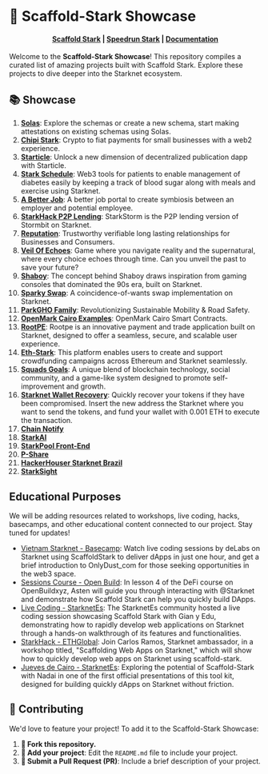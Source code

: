 # 🚀 Scaffold-Stark Showcase

<h4 align="center">
  <a href="https://github.com/Quantum3-Labs/scaffold-stark-2">Scaffold Stark</a> |
  <a href="https://github.com/Quantum3-Labs/speedrunstark/">Speedrun Stark</a> |
  <a href="https://www.docs.scaffoldstark.com/">Documentation</a>

</h4>

Welcome to the **Scaffold-Stark Showcase**! This repository compiles a curated list of amazing projects built with Scaffold Stark. Explore these projects to dive deeper into the Starknet ecosystem.

## 📚 Showcase

1. **[Solas](https://github.com/krisoshea-eth/Solas)**: Explore the schemas or create a new schema, start making attestations on existing schemas using Solas. 
2. **[Chipi Stark](https://github.com/ArturVargas/chipi-stark)**: Crypto to fiat payments for small businesses with a web2 experience.
3. **[Starticle](https://github.com/ChiHaoLu/starticle)**: Unlock a new dimension of decentralized publication dapp with Starticle.
4. **[Stark Schedule](https://github.com/seetadev/stark-schedule)**: Web3 tools for patients to enable management of diabetes easily by keeping a track of blood sugar along with meals and exercise using Starknet.
5. **[A Better Job](https://github.com/brahmapsen/abetterjob)**: A better job portal to create symbiosis between an employer and potential employee. 
6. **[StarkHack P2P Lending](https://github.com/bowbowzai/starkhack-p2p-lending)**: StarkStorm is the P2P lending version of Stormbit on Starknet.
7. **[Reputation](https://github.com/carlosvaztec/reputation)**: Trustworthy verifiable long lasting relationships for Businesses and Consumers. 
8. **[Veil Of Echoes](https://github.com/Shachindra/VeilOfEchoes)**: Game where you navigate reality and the supernatural, where every choice echoes through time. Can you unveil the past to save your future?
9. **[Shaboy](https://github.com/AslamSDM/shaboy)**: The concept behind Shaboy draws inspiration from gaming consoles that dominated the 90s era, built on Starknet.
10. **[Sparky Swap](https://github.com/kfastov/sparky-swap)**: A coincidence-of-wants swap implementation on Starknet.
11. **[ParkGHO Family](https://github.com/seetadev/ParkGHO-Family)**: Revolutionizing Sustainable Mobility & Road Safety.
12. **[OpenMark Cairo Examples](https://github.com/grindytech/openmark-cairo-examples)**: OpenMark Cairo Smart Contracts.
13. **[RootPE](https://github.com/AjiteshBD/rootpe)**: Rootpe is an innovative payment and trade application built on Starknet, designed to offer a seamless, secure, and scalable user experience.
14. **[Eth-Stark](https://github.com/jrcarlos2000/eth-stark-dapp)**: This platform enables users to create and support crowdfunding campaigns across Ethereum and Starknet seamlessly.
15. **[Squads Goals](https://github.com/Quantum3-Labs/squad-goals)**:  A unique blend of blockchain technology, social community, and a game-like system designed to promote self-improvement and growth.
16. **[Starknet Wallet Recovery](https://github.com/Quantum3-Labs/starknet-wallet-recovery)**: Quickly recover your tokens if they have been compromised. Insert the new address the Starknet where you want to send the tokens, and fund your wallet with 0.001 ETH to execute the transaction.
17. **[Chain Notify](https://github.com/FidalMathew/ChainNotify)**
18. **[StarkAI](https://github.com/george-hub331/starkAI)**
19. **[StarkPool Front-End](https://github.com/StarkPool/StarkPool-front-end)**
20. **[P-Share](https://github.com/Afrilend/p-share)**
21. **[HackerHouser Starknet Brazil](https://github.com/salvadorcamino/hackerhouser_starknet_inbrazil_react_dapp)**
22. **[StarkSight](https://github.com/BlackStarkGoku/StarkSight)**

## Educational Purposes

We will be adding resources related to workshops, live coding, hacks, basecamps, and other educational content connected to our project. Stay tuned for updates!

- [Vietnam Starknet - Basecamp](https://www.youtube.com/watch?v=4V00zQ1Wvyw): Watch live coding sessions by deLabs on Starknet using ScaffoldStark to deliver dApps in just one hour, and get a brief introduction to OnlyDust_com for those seeking opportunities in the web3 space.
- [Sessions Course - Open Build](https://openbuild.xyz/learn/challenges/2037971949/1718363560): In lesson 4 of the DeFi course on OpenBuildxyz, Asten will guide you through interacting with @Starknet and demonstrate how Scaffold Stark can help you quickly build DApps. 
- [Live Coding - StarknetEs](https://www.youtube.com/live/ervAv-v7b5Q): The StarknetEs community hosted a live coding session showcasing Scaffold Stark with Gian y Edu, demonstrating how to rapidly develop web applications on Starknet through a hands-on walkthrough of its features and functionalities.
- [StarkHack - ETHGlobal](https://www.youtube.com/live/9Opoh2LB6bo): Join Carlos Ramos, Starknet ambassador, in a workshop titled, "Scaffolding Web Apps on Starknet," which will show how to quickly develop web apps on Starknet using scaffold-stark.
- [Jueves de Cairo - StarknetEs](https://www.youtube.com/live/zFACnQh0bL0): Exploring the potential of Scaffold-Stark with Nadai in one of the first official presentations of this tool kit, designed for building quickly dApps on Starknet without friction.

## 🤝 Contributing

We'd love to feature your project! To add it to the Scaffold-Stark Showcase:

1. **🍴 Fork this repository.**
2. **📝 Add your project**: Edit the `README.md` file to include your project.
3. **🚀 Submit a Pull Request (PR)**: Include a brief description of your project.

